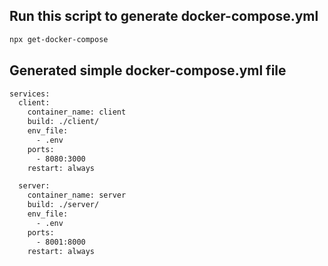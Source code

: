 ## Run this script to generate docker-compose.yml

```bash
npx get-docker-compose
```

## Generated simple docker-compose.yml file

```bash
services:
  client:
    container_name: client
    build: ./client/
    env_file:
      - .env
    ports:
      - 8080:3000
    restart: always

  server:
    container_name: server
    build: ./server/
    env_file:
      - .env
    ports:
      - 8001:8000
    restart: always
```
